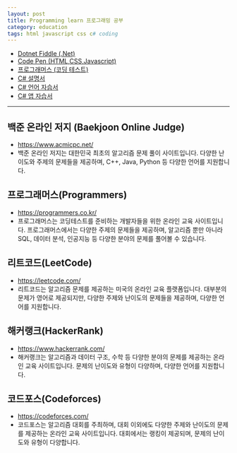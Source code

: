 ```yaml
---
layout: post
title: Programming learn 프로그래밍 공부
category: education
tags: html javascript css c# coding
---
```


* [Dotnet Fiddle (.Net)](https://dotnetfiddle.net/)
* [Code Pen (HTML,CSS,Javascript)](https://codepen.io/pen/)
* [프로그래머스 (코딩 테스트)](https://school.programmers.co.kr/)
* [C# 설명서](https://learn.microsoft.com/ko-kr/dotnet/csharp/)
* [C# 언어 자습서](https://learn.microsoft.com/ko-kr/training/modules/csharp-call-methods/1-introduction)
* [C# 앱 자습서](https://learn.microsoft.com/ko-kr/visualstudio/get-started/csharp/?view=vs-2022)

---

## 백준 온라인 저지 (Baekjoon Online Judge)
* https://www.acmicpc.net/
* 백준 온라인 저지는 대한민국 최초의 알고리즘 문제 풀이 사이트입니다. 다양한 난이도와 주제의 문제들을 제공하며, C++, Java, Python 등 다양한 언어를 지원합니다.

## 프로그래머스(Programmers)
* https://programmers.co.kr/
* 프로그래머스는 코딩테스트를 준비하는 개발자들을 위한 온라인 교육 사이트입니다. 프로그래머스에서는 다양한 주제의 문제들을 제공하며, 알고리즘 뿐만 아니라 SQL, 데이터 분석, 인공지능 등 다양한 분야의 문제를 풀어볼 수 있습니다.

## 리트코드(LeetCode)
* https://leetcode.com/
* 리트코드는 알고리즘 문제를 제공하는 미국의 온라인 교육 플랫폼입니다. 대부분의 문제가 영어로 제공되지만, 다양한 주제와 난이도의 문제들을 제공하며, 다양한 언어를 지원합니다.

## 해커랭크(HackerRank)
* https://www.hackerrank.com/
* 해커랭크는 알고리즘과 데이터 구조, 수학 등 다양한 분야의 문제를 제공하는 온라인 교육 사이트입니다. 문제의 난이도와 유형이 다양하며, 다양한 언어를 지원합니다.

## 코드포스(Codeforces)
* https://codeforces.com/
* 코드포스는 알고리즘 대회를 주최하며, 대회 이외에도 다양한 주제와 난이도의 문제를 제공하는 온라인 교육 사이트입니다. 대회에서는 랭킹이 제공되며, 문제의 난이도와 유형이 다양합니다.